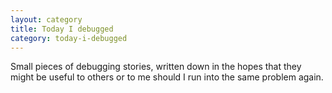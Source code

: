 ```yaml
---
layout: category
title: Today I debugged
category: today-i-debugged
---
```


Small pieces of debugging stories, written down in the hopes that they
might be useful to others or to me should I run into the same problem
again.
